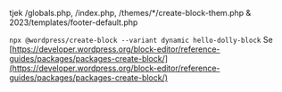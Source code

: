 tjek /globals.php, /index.php, /themes/\*/create-block-them.php & 2023/templates/footer-default.php

`npx @wordpress/create-block --variant dynamic hello-dolly-block`
Se [https://developer.wordpress.org/block-editor/reference-guides/packages/packages-create-block/](https://developer.wordpress.org/block-editor/reference-guides/packages/packages-create-block/)
